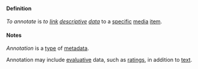 #### Definition

*To annotate* is *to [link](https://github.com/gcassel/Modular-Organization-Terminology/blob/master/terms/link.md) [descriptive](https://github.com/gcassel/Modular-Organization-Terminology/blob/master/terms/describe.md) [data](https://github.com/gcassel/Modular-Organization-Terminology/blob/master/terms/data.md)* to a [specific](https://github.com/gcassel/Modular-Organization-Terminology/blob/master/terms/specific.md) [media](https://github.com/gcassel/Modular-Organization-Terminology/blob/master/terms/media.md) [item](https://github.com/gcassel/Modular-Organization-Terminology/blob/master/terms/item.md).

#### Notes

*Annotation* is a [type](https://github.com/gcassel/Modular-Organization-Terminology/blob/master/terms/type.md) of [metadata](https://github.com/gcassel/Modular-Organization-Terminology/blob/master/terms/metadata.md).

Annotation may include [evaluative](https://github.com/gcassel/Modular-Organizing-Terminology/blob/master/terms/evaluate.md) data, such as [ratings](https://github.com/gcassel/Modular-Organizing-Terminology/blob/master/terms/rate.md), in addition to [text](https://github.com/gcassel/Modular-Organizing-Terminology/blob/master/terms/text.md).
